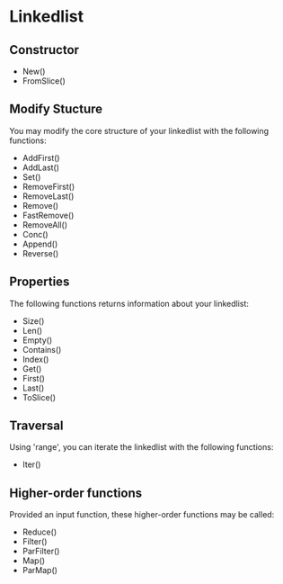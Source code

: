 Linkedlist
=======================================================================

Constructor
-----------------------------------------------------------------------

* New()
* FromSlice()


Modify Stucture
-----------------------------------------------------------------------

You may modify the core structure of your linkedlist with the following functions:

* AddFirst()
* AddLast()
* Set()
* RemoveFirst()
* RemoveLast()
* Remove()
* FastRemove()
* RemoveAll()
* Conc()
* Append()
* Reverse()


Properties
-----------------------------------------------------------------------

The following functions returns information about your linkedlist:

* Size()
* Len()
* Empty()
* Contains()
* Index()
* Get()
* First()
* Last()
* ToSlice()


Traversal
-----------------------------------------------------------------------

Using 'range', you can iterate the linkedlist with the following functions:

* Iter()


Higher-order functions
-----------------------------------------------------------------------

Provided an input function, these higher-order functions may be called:

* Reduce()
* Filter()
* ParFilter()
* Map()
* ParMap()
